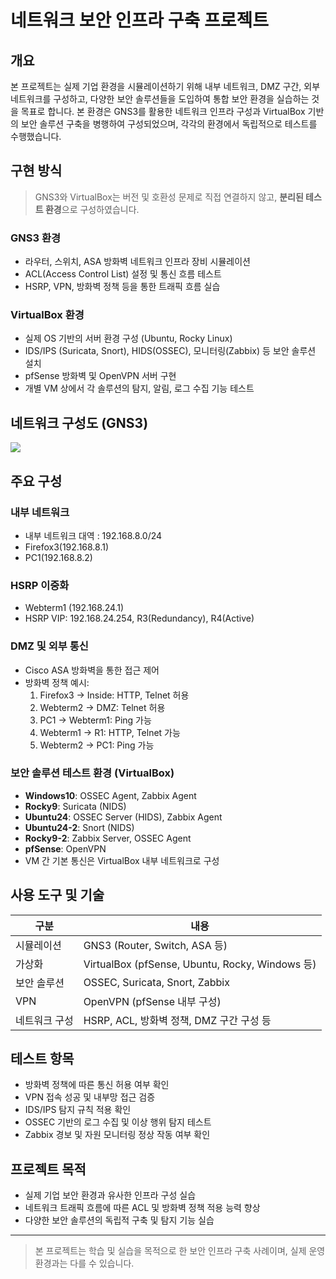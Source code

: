 
# 네트워크 보안 인프라 구축 프로젝트

## 개요

본 프로젝트는 실제 기업 환경을 시뮬레이션하기 위해 내부 네트워크, DMZ 구간, 외부 네트워크를 구성하고, 다양한 보안 솔루션들을 도입하여 통합 보안 환경을 실습하는 것을 목표로 합니다. 본 환경은 GNS3를 활용한 네트워크 인프라 구성과 VirtualBox 기반의 보안 솔루션 구축을 병행하여 구성되었으며, 각각의 환경에서 독립적으로 테스트를 수행했습니다.

## 구현 방식

> GNS3와 VirtualBox는 버전 및 호환성 문제로 직접 연결하지 않고, **분리된 테스트 환경**으로 구성하였습니다.

### GNS3 환경
- 라우터, 스위치, ASA 방화벽 네트워크 인프라 장비 시뮬레이션
- ACL(Access Control List) 설정 및 통신 흐름 테스트
- HSRP, VPN, 방화벽 정책 등을 통한 트래픽 흐름 실습

### VirtualBox 환경
- 실제 OS 기반의 서버 환경 구성 (Ubuntu, Rocky Linux)
- IDS/IPS (Suricata, Snort), HIDS(OSSEC), 모니터링(Zabbix) 등 보안 솔루션 설치
- pfSense 방화벽 및 OpenVPN 서버 구현
- 개별 VM 상에서 각 솔루션의 탐지, 알림, 로그 수집 기능 테스트

## 네트워크 구성도 (GNS3)

<img src=https://github.com/user-attachments/assets/30eb2954-a84b-4dce-9cf1-c8b54dd8131f>

## 주요 구성

### 내부 네트워크
- 내부 네트워크 대역 : 192.168.8.0/24
- Firefox3(192.168.8.1)
- PC1(192.168.8.2)

### HSRP 이중화
- Webterm1 (192.168.24.1)
- HSRP VIP: 192.168.24.254, R3(Redundancy), R4(Active)

### DMZ 및 외부 통신
- Cisco ASA 방화벽을 통한 접근 제어
- 방화벽 정책 예시:
  1. Firefox3 → Inside: HTTP, Telnet 허용
  2. Webterm2 → DMZ: Telnet 허용
  3. PC1 → Webterm1: Ping 가능
  4. Webterm1 → R1: HTTP, Telnet 가능
  5. Webterm2 → PC1: Ping 가능

### 보안 솔루션 테스트 환경 (VirtualBox)
- **Windows10**: OSSEC Agent, Zabbix Agent
- **Rocky9**: Suricata (NIDS)
- **Ubuntu24**: OSSEC Server (HIDS), Zabbix Agent
- **Ubuntu24-2**: Snort (NIDS)
- **Rocky9-2**: Zabbix Server, OSSEC Agent
- **pfSense**: OpenVPN
- VM 간 기본 통신은 VirtualBox 내부 네트워크로 구성

## 사용 도구 및 기술

| 구분 | 내용 |
|------|------|
| 시뮬레이션 | GNS3 (Router, Switch, ASA 등) |
| 가상화 | VirtualBox (pfSense, Ubuntu, Rocky, Windows 등) |
| 보안 솔루션 | OSSEC, Suricata, Snort, Zabbix |
| VPN | OpenVPN (pfSense 내부 구성) |
| 네트워크 구성 | HSRP, ACL, 방화벽 정책, DMZ 구간 구성 등 |

## 테스트 항목
- 방화벽 정책에 따른 통신 허용 여부 확인
- VPN 접속 성공 및 내부망 접근 검증
- IDS/IPS 탐지 규칙 적용 확인
- OSSEC 기반의 로그 수집 및 이상 행위 탐지 테스트
- Zabbix 경보 및 자원 모니터링 정상 작동 여부 확인

## 프로젝트 목적
- 실제 기업 보안 환경과 유사한 인프라 구성 실습
- 네트워크 트래픽 흐름에 따른 ACL 및 방화벽 정책 적용 능력 향상
- 다양한 보안 솔루션의 독립적 구축 및 탐지 기능 실습

---

> 본 프로젝트는 학습 및 실습을 목적으로 한 보안 인프라 구축 사례이며, 실제 운영 환경과는 다를 수 있습니다.

